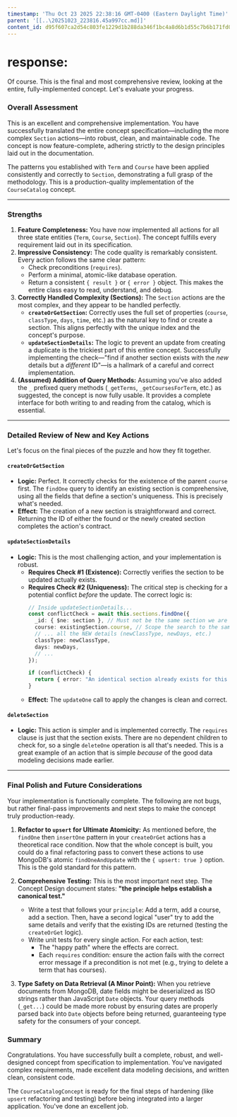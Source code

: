 ```yaml
---
timestamp: 'Thu Oct 23 2025 22:38:16 GMT-0400 (Eastern Daylight Time)'
parent: '[[..\20251023_223816.45a997cc.md]]'
content_id: d95f607ca2d54c803fe1229d1b288da346f1bc4a8d6b1d55c7b6b171fd0387ac
---
```


# response:

Of course. This is the final and most comprehensive review, looking at the entire, fully-implemented concept. Let's evaluate your progress.

### Overall Assessment

This is an excellent and comprehensive implementation. You have successfully translated the entire concept specification—including the more complex `Section` actions—into robust, clean, and maintainable code. The concept is now feature-complete, adhering strictly to the design principles laid out in the documentation.

The patterns you established with `Term` and `Course` have been applied consistently and correctly to `Section`, demonstrating a full grasp of the methodology. This is a production-quality implementation of the `CourseCatalog` concept.

***

### Strengths

1. **Feature Completeness:** You have now implemented all actions for all three state entities (`Term`, `Course`, `Section`). The concept fulfills every requirement laid out in its specification.
2. **Impressive Consistency:** The code quality is remarkably consistent. Every action follows the same clear pattern:
   * Check preconditions (`requires`).
   * Perform a minimal, atomic-like database operation.
   * Return a consistent `{ result }` or `{ error }` object.
     This makes the entire class easy to read, understand, and debug.
3. **Correctly Handled Complexity (Sections):** The `Section` actions are the most complex, and they appear to be handled perfectly.
   * **`createOrGetSection`:** Correctly uses the full set of properties (`course`, `classType`, `days`, `time`, etc.) as the natural key to find or create a section. This aligns perfectly with the unique index and the concept's purpose.
   * **`updateSectionDetails`:** The logic to prevent an update from creating a duplicate is the trickiest part of this entire concept. Successfully implementing the check—"find if another section exists with the *new* details but a *different* ID"—is a hallmark of a careful and correct implementation.
4. **(Assumed) Addition of Query Methods:** Assuming you've also added the `_` prefixed query methods (`_getTerms`, `_getCoursesForTerm`, etc.) as suggested, the concept is now fully usable. It provides a complete interface for both writing to and reading from the catalog, which is essential.

***

### Detailed Review of New and Key Actions

Let's focus on the final pieces of the puzzle and how they fit together.

#### `createOrGetSection`

* **Logic:** Perfect. It correctly checks for the existence of the parent `course` first. The `findOne` query to identify an existing section is comprehensive, using all the fields that define a section's uniqueness. This is precisely what's needed.
* **Effect:** The creation of a new section is straightforward and correct. Returning the ID of either the found or the newly created section completes the action's contract.

#### `updateSectionDetails`

* **Logic:** This is the most challenging action, and your implementation is robust.
  * **Requires Check #1 (Existence):** Correctly verifies the section to be updated actually exists.
  * **Requires Check #2 (Uniqueness):** The critical step is checking for a potential conflict *before* the update. The correct logic is:
    ```typescript
    // Inside updateSectionDetails...
    const conflictCheck = await this.sections.findOne({
      _id: { $ne: section }, // Must not be the same section we are updating
      course: existingSection.course, // Scope the search to the same course
      // ... all the NEW details (newClassType, newDays, etc.)
      classType: newClassType,
      days: newDays,
      // ...
    });

    if (conflictCheck) {
      return { error: "An identical section already exists for this course." };
    }
    ```
  * **Effect:** The `updateOne` call to apply the changes is clean and correct.

#### `deleteSection`

* **Logic:** This action is simpler and is implemented correctly. The `requires` clause is just that the section exists. There are no dependent children to check for, so a single `deleteOne` operation is all that's needed. This is a great example of an action that is simple *because* of the good data modeling decisions made earlier.

***

### Final Polish and Future Considerations

Your implementation is functionally complete. The following are not bugs, but rather final-pass improvements and next steps to make the concept truly production-ready.

1. **Refactor to `upsert` for Ultimate Atomicity:**
   As mentioned before, the `findOne` then `insertOne` pattern in your `createOrGet` actions has a theoretical race condition. Now that the whole concept is built, you could do a final refactoring pass to convert these actions to use MongoDB's atomic `findOneAndUpdate` with the `{ upsert: true }` option. This is the gold standard for this pattern.

2. **Comprehensive Testing:**
   This is the most important next step. The Concept Design document states: **"the principle helps establish a canonical test."**
   * Write a test that follows your `principle`: Add a term, add a course, add a section. Then, have a second logical "user" try to add the same details and verify that the existing IDs are returned (testing the `createOrGet` logic).
   * Write unit tests for every single action. For each action, test:
     * The "happy path" where the effects are correct.
     * Each `requires` condition: ensure the action fails with the correct error message if a precondition is not met (e.g., trying to delete a term that has courses).

3. **Type Safety on Data Retrieval (A Minor Point):**
   When you retrieve documents from MongoDB, date fields might be deserialized as ISO strings rather than JavaScript `Date` objects. Your query methods (`_get...`) could be made more robust by ensuring dates are properly parsed back into `Date` objects before being returned, guaranteeing type safety for the consumers of your concept.

### Summary

Congratulations. You have successfully built a complete, robust, and well-designed concept from specification to implementation. You've navigated complex requirements, made excellent data modeling decisions, and written clean, consistent code.

The `CourseCatalogConcept` is ready for the final steps of hardening (like `upsert` refactoring and testing) before being integrated into a larger application. You've done an excellent job.
